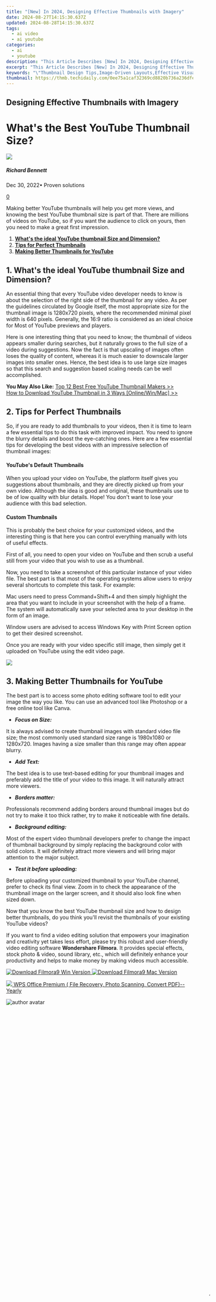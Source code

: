 ```yaml
---
title: "[New] In 2024, Designing Effective Thumbnails with Imagery"
date: 2024-08-27T14:15:30.637Z
updated: 2024-08-28T14:15:30.637Z
tags:
  - ai video
  - ai youtube
categories:
  - ai
  - youtube
description: "This Article Describes [New] In 2024, Designing Effective Thumbnails with Imagery"
excerpt: "This Article Describes [New] In 2024, Designing Effective Thumbnails with Imagery"
keywords: "\"Thumbnail Design Tips,Image-Driven Layouts,Effective Visual Frames,Engaging Thumbnail Art,Thumbnail Aesthetics,Imagery in Thumbnails,Compelling Thumbnail Creation\""
thumbnail: https://thmb.techidaily.com/0ee75a1caf32369cd8820b736a236dfed0354f2e5d90ffefd2a92d695eb153e0.jpg
---
```


## Designing Effective Thumbnails with Imagery

# What's the Best YouTube Thumbnail Size?

![](https://images.wondershare.com/filmora/article-images/richard-bennett.jpg)

##### Richard Bennett

 Dec 30, 2022• Proven solutions

[0](#commentsBoxSeoTemplate)

Making better YouTube thumbnails will help you get more views, and knowing the best YouTube thumbnail size is part of that. There are millions of videos on YouTube, so if you want the audience to click on yours, then you need to make a great first impression.

1. [**What's the ideal YouTube thumbnail Size and Dimension?**](#ideal)
2. [**Tips for Perfect Thumbnails**](#perfect)
3. [**Making Better Thumbnails for YouTube**](#better)

## **1\. What's the ideal YouTube thumbnail Size and Dimension?**

An essential thing that every YouTube video developer needs to know is about the selection of the right side of the thumbnail for any video. As per the guidelines circulated by Google itself, the most appropriate size for the thumbnail image is 1280x720 pixels, where the recommended minimal pixel width is 640 pixels. Generally, the 16:9 ratio is considered as an ideal choice for Most of YouTube previews and players.

Here is one interesting thing that you need to know; the thumbnail of videos appears smaller during searches, but it naturally grows to the full size of a video during suggestions. Now the fact is that upscaling of images often loses the quality of content, whereas it is much easier to downscale larger images into smaller ones. Hence, the best idea is to use large size images so that this search and suggestion based scaling needs can be well accomplished.

**You May Also Like:**
[Top 12 Best Free YouTube Thumbnail Makers >>](https://tools.techidaily.com/wondershare/filmora/download/)  
[ How to Download YouTube Thumbnail in 3 Ways \[Online/Win/Mac\] >>](https://tools.techidaily.com/wondershare/filmora/download/)

## **2\. Tips for Perfect Thumbnails**

So, if you are ready to add thumbnails to your videos, then it is time to learn a few essential tips to do this task with improved impact. You need to ignore the blurry details and boost the eye-catching ones. Here are a few essential tips for developing the best videos with an impressive selection of thumbnail images:

#### **YouTube's Default Thumbnails**

When you upload your video on YouTube, the platform itself gives you suggestions about thumbnails, and they are directly picked up from your own video. Although the idea is good and original, these thumbnails use to be of low quality with blur details. Hope! You don't want to lose your audience with this bad selection.

#### **Custom Thumbnails**

This is probably the best choice for your customized videos, and the interesting thing is that here you can control everything manually with lots of useful effects.

First of all, you need to open your video on YouTube and then scrub a useful still from your video that you wish to use as a thumbnail.

Now, you need to take a screenshot of this particular instance of your video file. The best part is that most of the operating systems allow users to enjoy several shortcuts to complete this task. For example:

Mac users need to press Command+Shift+4 and then simply highlight the area that you want to include in your screenshot with the help of a frame. The system will automatically save your selected area to your desktop in the form of an image.

Window users are advised to access Windows Key with Print Screen option to get their desired screenshot.

Once you are ready with your video specific still image, then simply get it uploaded on YouTube using the edit video page.

<!-- affiliate ads begin -->
<a href="https://store.revouninstaller.com/order/checkout.php?PRODS=28010250&QTY=1&AFFILIATE=108875&CART=1"><img src="https://secure.avangate.com/images/merchant/4282ec8de8c9be897e7aff4aa231b1a4/336__280a.jpg" border="0"></a>
<!-- affiliate ads end -->
## 3\. Making Better Thumbnails for YouTube

The best part is to access some photo editing software tool to edit your image the way you like. You can use an advanced tool like Photoshop or a free online tool like Canva.

* **_Focus on Size:_**

It is always advised to create thumbnail images with standard video file size; the most commonly used standard size range is 1980x1080 or 1280x720\. Images having a size smaller than this range may often appear blurry.

* **_Add Text:_**

The best idea is to use text-based editing for your thumbnail images and preferably add the title of your video to this image. It will naturally attract more viewers.

* **_Borders matter:_**

Professionals recommend adding borders around thumbnail images but do not try to make it too thick rather, try to make it noticeable with fine details.

* **_Background editing:_**

Most of the expert video thumbnail developers prefer to change the impact of thumbnail background by simply replacing the background color with solid colors. It will definitely attract more viewers and will bring major attention to the major subject.

* **_Test it before uploading:_**

Before uploading your customized thumbnail to your YouTube channel, prefer to check its final view. Zoom in to check the appearance of the thumbnail image on the larger screen, and it should also look fine when sized down.

Now that you know the best YouTube thumbnail size and how to design better thumbnails, do you think you'll revisit the thumbnails of your existing YouTube videos?

If you want to find a video editing solution that empowers your imagination and creativity yet takes less effort, please try this robust and user-friendly video editing software **Wondershare Filmora**. It provides special effects, stock photo & video, sound library, etc., which will definitely enhance your productivity and helps to make money by making videos much accessible.

[![Download Filmora9 Win Version](https://images.wondershare.com/filmora/guide/download-btn-win.jpg) ](https://tools.techidaily.com/wondershare/filmora/download/) [![Download Filmora9 Mac Version](https://images.wondershare.com/filmora/guide/download-btn-mac.jpg) ](https://download.wondershare.com/filmora9-mac%5Ffull718.zip)

<!-- affiliate ads begin -->
<a href="https://secure.2checkout.com/order/checkout.php?PRODS=38729081&QTY=1&AFFILIATE=108875&CART=1"><img src="https://website-prod.cache.wpscdn.com/img/wps-office-pdf-editor-1x.890dbda.png" border="0">
WPS Office Premium ( File Recovery, Photo Scanning, Convert PDF)--Yearly</a>
<!-- affiliate ads end -->
![author avatar](https://images.wondershare.com/filmora/article-images/richard-bennett.jpg)

<!-- affiliate ads begin -->
<span id="1793213">
					<video width="1080" height="1620" style="cursor:pointer"
           poster="//a.impactradius-go.com/display-clicktoplayimage/1793213.jpeg"
           onclick="if(!this.playClicked){this.play();this.setAttribute('controls',true);this.playClicked=true;}">
	   <source src="//a.impactradius-go.com/display-ad/19135-1793213">
	   <img src="//a.impactradius-go.com/display-clicktoplayimage/1793213.jpeg" style="border: none; height: 100%; width: 100%; object-fit: contain">
	</video>
	<div style="width:1080px;text-align:center"><a href="javascript:window.open(decodeURIComponent('https%3A%2F%2Ftinyland.pxf.io%2Fc%2F5597632%2F1793213%2F19135'), '_blank');void(0);">Click here</a></div>
</span>
<img height="0" width="0" src="https://imp.pxf.io/i/5597632/1793213/19135" style="position:absolute;visibility:hidden;" border="0" />
<!-- affiliate ads end -->
Richard Bennett

Richard Bennett is a writer and a lover of all things video.

Follow @Richard Bennett


<ins class="adsbygoogle"
     style="display:block"
     data-ad-format="autorelaxed"
     data-ad-client="ca-pub-7571918770474297"
     data-ad-slot="1223367746"></ins>



<ins class="adsbygoogle"
     style="display:block"
     data-ad-client="ca-pub-7571918770474297"
     data-ad-slot="8358498916"
     data-ad-format="auto"
     data-full-width-responsive="true"></ins>

<span class="atpl-alsoreadstyle">Also read:</span>
<div><ul>
<li><a href="https://screen-activity-recording.techidaily.com/new-2024-approved-clip-viewer-extractor-system/"><u>[New] 2024 Approved  Clip Viewer Extractor System</u></a></li>
<li><a href="https://youtube-data.techidaily.com/024-approved-quick-guide-to-video-extraction-from-youtube/"><u>[New] 2024 Approved  Quick Guide to Video Extraction From YouTube</u></a></li>
<li><a href="https://twitter-videos.techidaily.com/new-best-replacements-for-twitters-massive-network/"><u>[New] Best Replacements for Twitter's Massive Network</u></a></li>
<li><a href="https://youtube-webster.techidaily.com/n-2024-mobile-access-to-all-you-love-best-download-tools-for-android-and-ios/"><u>[New] In 2024, Mobile Access to All You Love  Best Download Tools for Android and iOS</u></a></li>
<li><a href="https://youtube-webster.techidaily.com/eversal-techniques-a-new-perspective-on-youtube-videos/"><u>[New] Reversal Techniques  A New Perspective on YouTube Videos</u></a></li>
<li><a href="https://youtube-webster.techidaily.com/ed-2024-approved-harmonic-hub-curating-exceptional-dj-visual-downloads/"><u>[Updated] 2024 Approved  Harmonic Hub  Curating Exceptional DJ Visual Downloads</u></a></li>
<li><a href="https://youtube-webster.techidaily.com/ed-blueprint-for-creating-viral-trailers-in-the-world-of-youtube-for-2024/"><u>[Updated] Blueprint for Creating Viral Trailers in the World of YouTube for 2024</u></a></li>
<li><a href="https://youtube-webster.techidaily.com/ed-harmonizing-horizons-easy-steps-for-sharing-soundtracks/"><u>[Updated] Harmonizing Horizons  Easy Steps for Sharing Soundtracks</u></a></li>
<li><a href="https://youtube-webster.techidaily.com/ed-in-2024-unleash-your-creative-vision-with-youtubes-filmmaking-courses/"><u>[Updated] In 2024, Unleash Your Creative Vision with YouTube's Filmmaking Courses</u></a></li>
<li><a href="https://youtube-webster.techidaily.com/ed-in-2024-youtubes-video-editing-power-plus-professional-equivalents/"><u>[Updated] In 2024, YouTube's Video Editing Power + Professional Equivalents</u></a></li>
<li><a href="https://youtube-webster.techidaily.com/ed-maximizing-returns-15-top-stock-market-vids-for-2024/"><u>[Updated] Maximizing Returns  15 Top Stock Market Vids for 2024</u></a></li>
<li><a href="https://screen-video-capture.techidaily.com/updated-mycam-vs-others-a-comparative-camera-performance-study/"><u>[Updated] MyCam Vs. Others  A Comparative Camera Performance Study</u></a></li>
<li><a href="https://youtube-webster.techidaily.com/ed-stay-in-the-limelight-how-to-keep-youtube-cc-and-boost-views/"><u>[Updated] Stay in the Limelight  How to Keep YouTube CC and Boost Views</u></a></li>
<li><a href="https://youtube-webster.techidaily.com/ed-youtube-view-bots-and-other-easy-hacks-to-increase-views-for-2024/"><u>[Updated] YouTube View Bots and Other Easy Hacks to Increase Views for 2024</u></a></li>
<li><a href="https://youtube-webster.techidaily.com/ral-exercise-routines-to-keep-your-channel-thriving/"><u>10 Viral Exercise Routines to Keep Your Channel Thriving</u></a></li>
<li><a href="https://extra-guidance.techidaily.com/2024-approved-lace-footage-with-music-using-premiere-pro/"><u>2024 Approved  Lace Footage with Music Using Premiere Pro</u></a></li>
<li><a href="https://youtube-webster.techidaily.com/approved-transforming-view-counts-with-strategic-video-tagging-techniques/"><u>2024 Approved  Transforming View Counts with Strategic Video Tagging Techniques</u></a></li>
<li><a href="https://buynow-help.techidaily.com/assessing-netflixs-worth-in-your-entertainment-budget/"><u>Assessing Netflix's Worth in Your Entertainment Budget</u></a></li>
<li><a href="https://youtube-webster.techidaily.com/ing-video-credits-the-best-fonts-for-thumbnails-for-2024/"><u>Engaging Video Credits  The Best Fonts for Thumbnails for 2024</u></a></li>
<li><a href="https://android-pokemon-go.techidaily.com/full-guide-to-catch-100-iv-pokemon-using-a-map-on-infinix-note-30i-drfone-by-drfone-virtual-android/"><u>Full Guide to Catch 100 IV Pokémon Using a Map On Infinix Note 30i | Dr.fone</u></a></li>
<li><a href="https://tech-recovery.techidaily.com/how-to-correctly-address-and-repair-a-missing-mscorwksdll-error/"><u>How to Correctly Address and Repair a Missing Mscorwks.dll Error</u></a></li>
<li><a href="https://change-location.techidaily.com/how-to-use-snapchat-location-spoofer-to-protect-your-privacy-on-itel-a60-drfone-by-drfone-virtual-android/"><u>How to use Snapchat Location Spoofer to Protect Your Privacy On Itel A60? | Dr.fone</u></a></li>
<li><a href="https://youtube-webster.techidaily.com/24-concise-content-the-best-url-cutter-tools-for-youtubers/"><u>In 2024, Concise Content  The Best URL Cutter Tools for Youtubers</u></a></li>
<li><a href="https://youtube-webster.techidaily.com/24-maximize-engagement-with-proper-youtube-video-dimensions/"><u>In 2024, Maximize Engagement with Proper YouTube Video Dimensions</u></a></li>
<li><a href="https://bypass-frp.techidaily.com/itel-a70-adb-format-tool-for-pc-vs-other-unlocking-tools-which-one-is-the-best-by-drfone-android/"><u>Itel A70 ADB Format Tool for PC vs. Other Unlocking Tools Which One is the Best?</u></a></li>
<li><a href="https://youtube-webster.techidaily.com/ating-backwards-youtubes-way-to-rearrange-watch-queue/"><u>Navigating Backwards  YouTube’s Way to Rearrange Watch Queue</u></a></li>
<li><a href="https://youtube-webster.techidaily.com/by-step-guide-to-saving-your-youtube-playlists/"><u>Step-by-Step Guide to Saving Your YouTube Playlists</u></a></li>
<li><a href="https://youtube-webster.techidaily.com/rt-of-game-channel-branding-with-premade-banners-for-2024/"><u>The Art of Game Channel Branding with Premade Banners for 2024</u></a></li>
<li><a href="https://youtube-webster.techidaily.com/ltimate-manual-for-youtube-playlist-reordering-for-2024/"><u>The Ultimate Manual for YouTube Playlist Reordering for 2024</u></a></li>
<li><a href="https://youtube-webster.techidaily.com/sh-your-creativity-anywhere-anyplace-these-6-best-free-online-platforms-for-youtube-short-video-downloading-for-2024/"><u>Unleash Your Creativity Anywhere, Anyplace  These 6 Best Free, Online Platforms for YouTube Short Video Downloading for 2024</u></a></li>
</ul></div>
